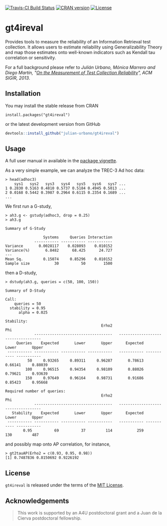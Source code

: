 [![Travis-CI Build Status](https://travis-ci.org/julian-urbano/gt4ireval.svg?branch=master)](https://travis-ci.org/julian-urbano/gt4ireval)
[![CRAN version](http://www.r-pkg.org/badges/version/gt4ireval)](https://cran.r-project.org/package=gt4ireval) 
[![License](https://img.shields.io/badge/license-MIT-blue.svg)](https://opensource.org/licenses/MIT)

# gt4ireval

Provides tools to measure the reliability of an Information Retrieval test collection. It allows users to estimate reliability using Generalizability Theory and map those estimates onto well-known indicators such as Kendall tau correlation or sensitivity.

For a full background please refer to *Julián Urbano, Mónica Marrero and Diego Martín, "[On the Measurement of Test Collection Reliability](http://julian-urbano.info/wp-content/uploads/055-measurement-test-collection-reliability.pdf)", ACM SIGIR, 2013*.

## Installation

You may install the stable release from CRAN

```{r}
install.packages("gt4ireval")
```

or the latest development version from GitHub

``` r
devtools::install_github("julian-urbano/gt4ireval")
```

## Usage

A full user manual in available in the [package vignette](https://cran.r-project.org/web/packages/gt4ireval/vignettes/gt4ireval.html).

As a very simple example, we can analyze the TREC-3 Ad hoc data:

    > head(adhoc3)
        sys1   sys2   sys3   sys4   sys5   sys6   sys7 ...
    1 0.2830 0.5163 0.4810 0.5737 0.5184 0.4945 0.5013 ...
    2 0.0168 0.5442 0.3987 0.2964 0.6115 0.2354 0.1689 ...
    ...

We first run a G-study,

    > ah3.g <- gstudy(adhoc3, drop = 0.25)
    > ah3.g
    
    Summary of G-Study
    
                     Systems     Queries Interaction
                 ----------- ----------- -----------
    Variance       0.0028117    0.028093    0.010152
    Variance(%)       6.8482      68.425      24.727
    ---
    Mean Sq.         0.15074     0.85296    0.010152
    Sample size           30          50        1500

then a D-study,

    > dstudy(ah3.g, queries = c(50, 100, 150))
    
    Summary of D-Study
    
    Call:
        queries = 50 
      stability = 0.95 
          alpha = 0.025 
    
    Stability:
                                               Erho2                                   Phi
                 -----------------------------------   -----------------------------------
         Queries    Expected       Lower       Upper      Expected       Lower       Upper
     ----------- ----------- ----------- -----------   ----------- ----------- -----------
              50     0.93265     0.89311     0.96287       0.78613     0.66141     0.88039 
             100     0.96515     0.94354     0.98109       0.88026     0.79621     0.93639 
             150     0.97649     0.96164     0.98731       0.91686     0.85423     0.95668 
    
    Required number of queries:
                                               Erho2                                   Phi
                 -----------------------------------   -----------------------------------
       Stability    Expected       Lower       Upper      Expected       Lower       Upper
     ----------- ----------- ----------- -----------   ----------- ----------- -----------
            0.95          69          37         114           259         130         487

and possibly map onto AP correlation, for instance,

    > gt2tauAP(Erho2 = c(0.93, 0.95, 0.98))
    [1] 0.7487836 0.8150692 0.9226192

## License

`gt4ireval` is released under the terms of the [MIT License](https://opensource.org/licenses/MIT).

## Acknowledgements

> This work is supported by an A4U postdoctoral grant and a Juan de la Cierva postdoctoral fellowship.
